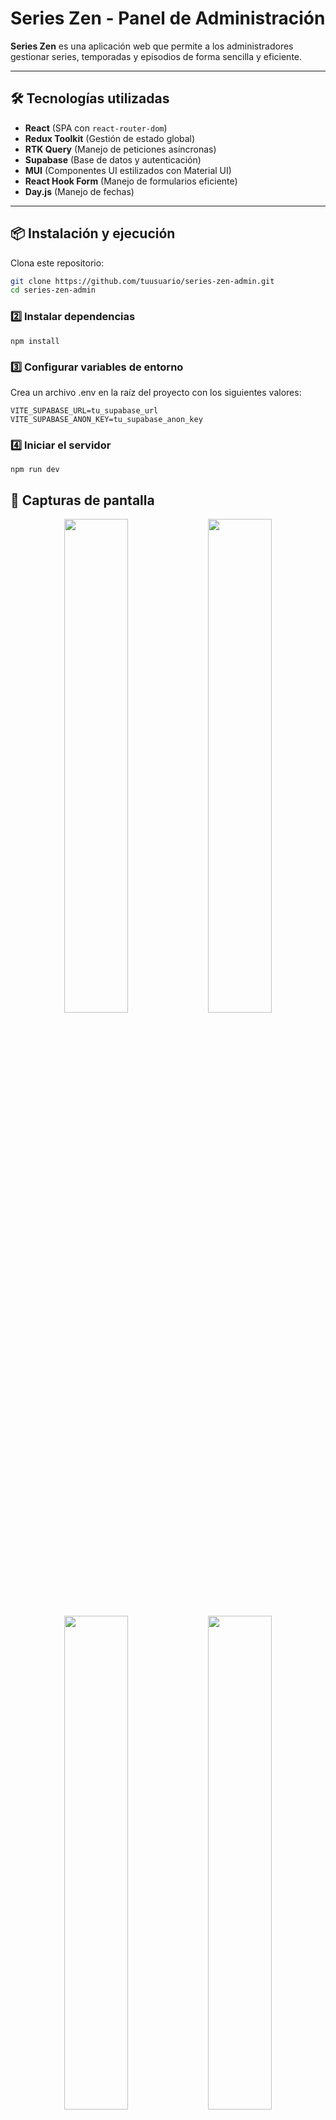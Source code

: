 
# Series Zen - Panel de Administración

**Series Zen** es una aplicación web que permite a los administradores gestionar series, temporadas y episodios de forma sencilla y eficiente.

---

## 🛠️ Tecnologías utilizadas

- **React** (SPA con `react-router-dom`)
- **Redux Toolkit** (Gestión de estado global)
- **RTK Query** (Manejo de peticiones asíncronas)
- **Supabase** (Base de datos y autenticación)
- **MUI** (Componentes UI estilizados con Material UI)
- **React Hook Form** (Manejo de formularios eficiente)
- **Day.js** (Manejo de fechas)

---

## 📦 Instalación y ejecución

 Clona este repositorio:
   ```sh
   git clone https://github.com/tuusuario/series-zen-admin.git
   cd series-zen-admin
   ```
### 2️⃣ Instalar dependencias
```
npm install
```

### 3️⃣ Configurar variables de entorno
Crea un archivo .env en la raíz del proyecto con los siguientes valores:
```env
VITE_SUPABASE_URL=tu_supabase_url
VITE_SUPABASE_ANON_KEY=tu_supabase_anon_key
```
### 4️⃣ Iniciar el servidor
```
npm run dev
```

## 🎨 Capturas de pantalla  



<div align="center">
  <img src="https://github.com/user-attachments/assets/f3f281a3-d23b-4241-b33b-5faf09962e81" width="45%" />
  <img src="https://github.com/user-attachments/assets/5b0e7ff3-797f-4daf-9bbd-a2655e4aff37" width="45%" />
</div>

<div align="center">
  <img src="https://github.com/user-attachments/assets/5dbbf663-be5b-4a12-ad04-65c66381ade2" width="45%" />
  <img src="https://github.com/user-attachments/assets/7621150d-afeb-4f84-a321-39e75e4a2fe5" width="45%" />
</div>

<div align="center">
  <img src="https://github.com/user-attachments/assets/5b020bbe-7d0d-4be1-af0e-7c250fe83df4" width="45%" />
  <img src="https://github.com/user-attachments/assets/dbc1be8b-fb81-4a31-945f-ca1cd92c06a5" width="45%" />
</div>


<div align="center">
  <img src="https://github.com/user-attachments/assets/393aa2d4-416d-4fa5-b607-21c3330b97c6" width="30%" />
  <img src="https://github.com/user-attachments/assets/231ae26c-b529-4833-a0b8-cf67c1dc139f" width="30%" />
  <img src="https://github.com/user-attachments/assets/ae4ce484-f0eb-49d8-99d5-3a60f62d69c6" width="30%" />
</div>


## 🌍 Demo en producción

🚀 **Live Demo**: [series-zen-admin.netlify.app](https://series-zen-admin.netlify.app)

## 🛠️ Autor
Jesús Sebastián Huamanculi Casavilca - GitHub


